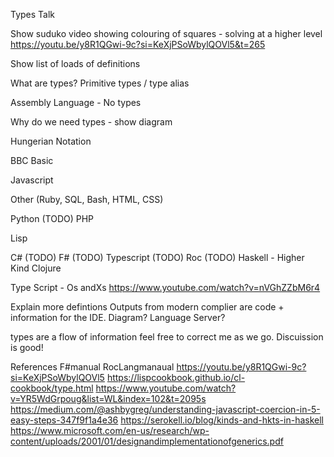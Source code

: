 Types Talk

Show suduko video showing colouring of squares - solving at a higher level
https://youtu.be/y8R1QGwi-9c?si=KeXjPSoWbylQOVl5&t=265

Show list of loads of definitions

What are types?  Primitive types / type alias


Assembly Language - No types

Why do we need types - show diagram

Hungerian Notation

BBC Basic

Javascript

Other (Ruby, SQL, Bash, HTML, CSS)

Python  (TODO)
PHP

Lisp

C#   (TODO)
F#    (TODO)
Typescript   (TODO)
Roc   (TODO)
Haskell - Higher Kind
Clojure


Type Script - Os andXs
https://www.youtube.com/watch?v=nVGhZZbM6r4


Explain more defintions
Outputs from modern complier are code + information for the IDE.  Diagram? Language Server?

types are a flow of information
feel free to correct me as we go.  Discuission is good!


References
F#manual
RocLangmanaual
https://youtu.be/y8R1QGwi-9c?si=KeXjPSoWbylQOVl5
https://lispcookbook.github.io/cl-cookbook/type.html
https://www.youtube.com/watch?v=YR5WdGrpoug&list=WL&index=102&t=2095s
https://medium.com/@ashbygreg/understanding-javascript-coercion-in-5-easy-steps-347f9f1a4e36
https://serokell.io/blog/kinds-and-hkts-in-haskell
https://www.microsoft.com/en-us/research/wp-content/uploads/2001/01/designandimplementationofgenerics.pdf